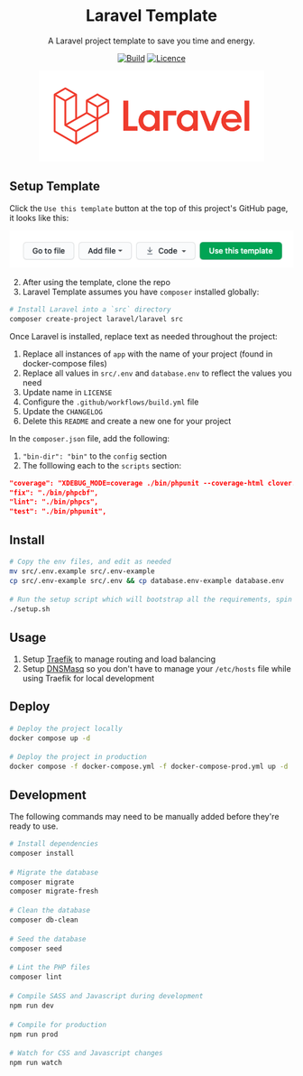 <div align="center">

# Laravel Template

A Laravel project template to save you time and energy.

[![Build](https://github.com/Justintime50/laravel-template/workflows/build/badge.svg)](https://github.com/Justintime50/laravel-template/actions)
[![Licence](https://img.shields.io/github/license/justintime50/laravel-template)](LICENSE)

<img src="https://raw.githubusercontent.com/justintime50/assets/main/src/laravel-template/showcase.png" alt="Showcase">

</div>

## Setup Template

Click the `Use this template` button at the top of this project's GitHub page, it looks like this:

<img src="https://raw.githubusercontent.com/justintime50/assets/main/src/templates/use_template_button.png" alt="Showcase">

2. After using the template, clone the repo
3. Laravel Template assumes you have `composer` installed globally:

```bash
# Install Laravel into a `src` directory
composer create-project laravel/laravel src
```

Once Laravel is installed, replace text as needed throughout the project:

1. Replace all instances of `app` with the name of your project (found in docker-compose files)
1. Replace all values in `src/.env` and `database.env` to reflect the values you need
1. Update name in `LICENSE`
1. Configure the `.github/workflows/build.yml` file
1. Update the `CHANGELOG`
1. Delete this `README` and create a new one for your project

In the `composer.json` file, add the following:

1. `"bin-dir": "bin"` to the `config` section
1. The folllowing each to the `scripts` section:

```json
"coverage": "XDEBUG_MODE=coverage ./bin/phpunit --coverage-html clover.html --coverage-clover clover.xml",
"fix": "./bin/phpcbf",
"lint": "./bin/phpcs",
"test": "./bin/phpunit",
```

## Install

```bash
# Copy the env files, and edit as needed
mv src/.env.example src/.env-example
cp src/.env-example src/.env && cp database.env-example database.env

# Run the setup script which will bootstrap all the requirements, spin up the service, and migrate the database
./setup.sh
```

## Usage

1. Setup [Traefik](https://github.com/Justintime50/multisite-docker-server) to manage routing and load balancing
1. Setup [DNSMasq](https://gist.github.com/Justintime50/882403451e3231a6c088743e0e66acb5) so you don't have to manage your `/etc/hosts` file while using Traefik for local development

## Deploy

```bash
# Deploy the project locally
docker compose up -d

# Deploy the project in production
docker compose -f docker-compose.yml -f docker-compose-prod.yml up -d
```

## Development

The following commands may need to be manually added before they're ready to use.

```bash
# Install dependencies
composer install

# Migrate the database
composer migrate
composer migrate-fresh

# Clean the database
composer db-clean

# Seed the database
composer seed

# Lint the PHP files
composer lint

# Compile SASS and Javascript during development
npm run dev

# Compile for production
npm run prod

# Watch for CSS and Javascript changes
npm run watch
```
